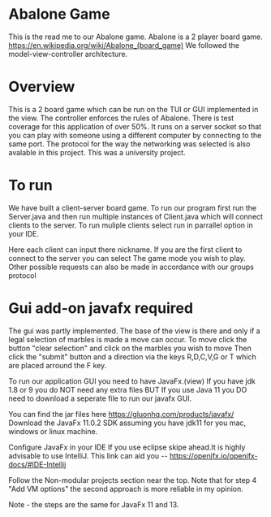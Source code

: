 # Abalone Game 
This is the read me to our Abalone game. Abalone is a 2 player board game. https://en.wikipedia.org/wiki/Abalone_(board_game)
We followed the model-view-controller architecture.

# Overview
This is a 2 board game which can be run on the TUI or GUI implemented in the view. The controller enforces the rules of Abalone. There is test coverage for this application of over 50%. It runs on a server socket so that you can play with someone using a different computer by connecting to the same port. The protocol for the way the networking was selected is also avalable in this project. This was a university project. 

# To run 
We have built a client-server board game. 
To run our program first run the Server.java and then run multiple instances of Client.java which will connect clients to the server. 
To run muliple clients select run in parrallel option in your IDE.

Here each client can input there nickname.
If you are the first client to connect to the server you can select The game mode you wish to play. 
Other possible requests can also be made in accordance with our groups protocol


# Gui add-on javafx required 
The gui was partly implemented. The base of the view is there and only if a 
legal selection of marbles is made a move can occur.
To move click the button "clear selection" and click on the marbles you wish to move 
Then click the "submit" button and a direction via the keys R,D,C,V,G or T
which are placed arround the F key. 

To run our application GUI you need to have JavaFx.(view)
If you have jdk 1.8 or 9 you do NOT need any extra files 
BUT
If you use Java 11 you DO need to download a seperate file to run 
our javafx GUI.

You can find the jar files here https://gluonhq.com/products/javafx/
Download the JavaFx 11.0.2 SDK assuming you have jdk11 for 
you mac, windows or linux machine. 

Configure JavaFx in your IDE 
 If you use eclipse skipe ahead.It is highly advisable to use IntelliJ.
This link can aid you -- https://openjfx.io/openjfx-docs/#IDE-Intellij 

Follow the Non-modular projects section near the top.
Note that for step 4 "Add VM options" the second approach is more 
reliable in my opinion. 

Note - the steps are the same for JavaFx 11 and 13. 




